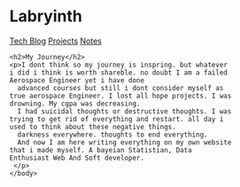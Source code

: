 
<!DOCTYPE html>
<html>
<head>
<title>Ashwani</title>
<meta charset="utf-8">
<meta name="viewport" content="width=device-width, initial-scale=1">
<style>
* {
  box-sizing: border-box;
}

body {
  margin: 0;
}

/* Style the header */
.header {
  background-color: #f1f1f1;
  padding: 20px;
  text-align: center;
}

/* Style the top navigation bar */
.topnav {
  overflow: hidden;
  background-color: #333;
}

/* Style the topnav links */
.topnav a {
  float: left;
  display: block;
  color: #f2f2f2;
  text-align: center;
  padding: 14px 16px;
  text-decoration: none;
}

/* Change color on hover */
.topnav a:hover {
  background-color: #ddd;
  color: black;
}
</style>
</head>
    <body>
    	<div class="header">
  <h1>Labryinth</h1>
</div>

<div class="topnav">
  <a href="http://www.google.com" target = "_blank">Tech Blog</a>
  <a href="http://www.youtube.com" target = "_blank">Projects</a>
  <a href="http://www.facebook.com" target = "_blank">Notes</a>
</div>


    <h2>My Journey</h2>
    <p>I dont think so my journey is inspring. but whatever i did i think is worth shareble. no doubt I am a failed Aerospace Engineer yet i have done 
      advanced courses but still i dont consider myself as true aerospace Engineer. I lost all hope projects. I was drowning. My cgpa was decreasing. 
      I had suicidal thoughts or destructive thoughts. I was trying to get rid of everything and restart. all day i used to think about these negative things.
      darkness everywhere. thoughts to end everything.
      And now I am here writing everything on my own website that i made myself. A bayeian Statistian, Data Enthusiast Web And Soft developer.
     </p>
    </body>
  </html>
